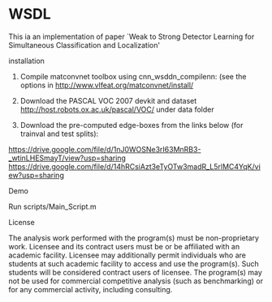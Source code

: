 # WSDL
This ia an implementation of paper 
`Weak to Strong Detector Learning for Simultaneous Classification and Localization'

installation
1. Compile matconvnet toolbox using cnn_wsddn_compilenn: (see the options in http://www.vlfeat.org/matconvnet/install/

2. Download the PASCAL VOC 2007 devkit and dataset http://host.robots.ox.ac.uk/pascal/VOC/ under data folder

3. Download the pre-computed edge-boxes from the links below (for trainval and test splits):

https://drive.google.com/file/d/1nJ0WOSNe3rI63MnRB3-_wtinLHESmayT/view?usp=sharing
https://drive.google.com/file/d/14hRCsiAzt3eTyOTw3madR_L5rlMC4YqK/view?usp=sharing

Demo

Run scripts/Main_Script.m 

License

The analysis work performed with the program(s) must be non-proprietary work. Licensee and its contract users must be or be affiliated with an academic facility. Licensee may additionally permit individuals who are students at such academic facility to access and use the program(s). Such students will be considered contract users of licensee. The program(s) may not be used for commercial competitive analysis (such as benchmarking) or for any commercial activity, including consulting.
